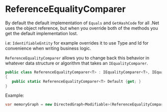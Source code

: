 
# ReferenceEqualityComparer

By default the default implementation of `Equals` and `GetHashCode` for all .Net uses the object reference, but when you override both of the methods you get the default implementation lost.

i.e: `IdentifiableEntity` for example overrides it to use Type and Id for convenience when writing business logic.

`ReferenceEqualityComparer` allows you to change back this behavior in whatever data structure or algorithm that takes an `IEqualityComparer`.    

```C#
public class ReferenceEqualityComparer<T> : IEqualityComparer<T>, IEqualityComparer where T : class
{
   public static ReferenceEqualityComparer<T> Default {get; }
}
```

Example: 

```C#
var memoryGraph = new DirectedGraph<Modifiable>(ReferenceEqualityComparer<Modifiable>.Default);
```